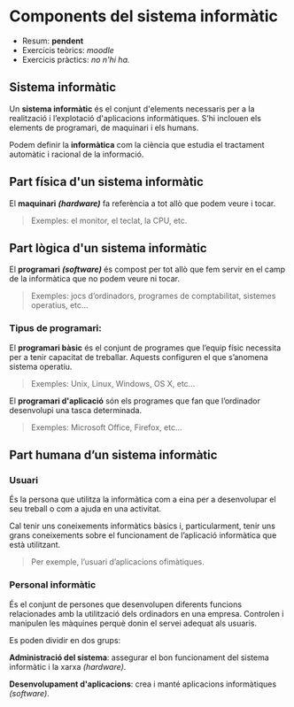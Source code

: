 # Components del sistema informàtic

* Resum: **pendent**
* Exercicis teòrics: *moodle*
* Exercicis pràctics: *no n'hi ha.*

## Sistema informàtic

Un **sistema informàtic** és el conjunt d'elements necessaris per a la realització i l’explotació d'aplicacions informàtiques. S’hi inclouen els elements de programari, de maquinari i els humans.

Podem definir la **informàtica** com la ciència que estudia el tractament automàtic i racional de la informació.

## Part física d'un sistema informàtic

El **maquinari** _**\(hardware\)**_ fa referència a tot allò que podem veure i tocar.

> Exemples: el monitor, el teclat, la CPU, etc.

## Part lògica d'un sistema informàtic

El **programari** _**\(software\)**_ és compost per tot allò que fem servir en el camp de la informàtica que no podem veure ni tocar.

> Exemples: jocs d’ordinadors, programes de comptabilitat, sistemes operatius, etc...

### Tipus de programari:

El **programari bàsic** és el conjunt de programes que l’equip físic necessita per a tenir capacitat de treballar. Aquests configuren el que s’anomena sistema operatiu.

> Exemples: Unix, Linux, Windows, OS X, etc...

El **programari d'aplicació** són els programes que fan que l’ordinador desenvolupi una tasca determinada.

> Exemples: Microsoft Office, Firefox, etc...

## Part humana d’un sistema informàtic

### Usuari

És la persona que utilitza la informàtica com a eina per a desenvolupar el seu treball o com a ajuda en una activitat.

Cal tenir uns coneixements informàtics bàsics i, particularment, tenir uns grans coneixements sobre el funcionament de l’aplicació informàtica que està utilitzant.

> Per exemple, l’usuari d’aplicacions ofimàtiques.

### Personal informàtic

És el conjunt de persones que desenvolupen diferents funcions relacionades amb la utilització dels ordinadors en una empresa. Controlen i manipulen les màquines perquè donin el servei adequat als usuaris.

Es poden dividir en dos grups:

**Administració del sistema**: assegurar el bon funcionament del sistema informàtic i la xarxa _\(hardware\)_.

**Desenvolupament d'aplicacions**: crea i manté aplicacions informàtiques _\(software\)_.
